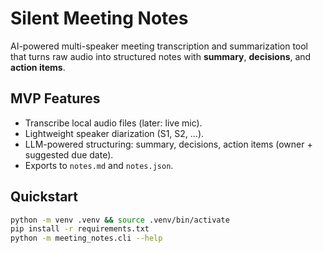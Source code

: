 # Silent Meeting Notes

AI-powered multi-speaker meeting transcription and summarization tool that turns raw audio into structured notes with **summary**, **decisions**, and **action items**.

## MVP Features
- Transcribe local audio files (later: live mic).
- Lightweight speaker diarization (S1, S2, …).
- LLM-powered structuring: summary, decisions, action items (owner + suggested due date).
- Exports to `notes.md` and `notes.json`.

## Quickstart
```bash
python -m venv .venv && source .venv/bin/activate
pip install -r requirements.txt
python -m meeting_notes.cli --help

